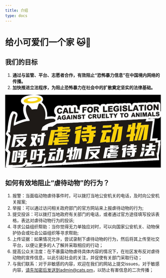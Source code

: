 ```yaml
---
title: 介绍
type: docs
---
```


# 给小可爱们一个家 🐱🐶

## 我们的目标

1. **通过与监管、平台、志愿者合作，有效阻止“恐怖暴力信息”在中国境内网络的传播。** 
2. **加快推进立法程序，为阻止恐怖暴力在社会中的扩散奠定坚实的法律基础。** 

![This is my image](/assets/IMG_7700.JPG)


## 如何有效地阻止“虐待动物”的行为？

1. 报警：当面临动物虐待事件时，可以拨打当地公安机关的电话，及时向公安机关报案;
2. 举报：可以通过访问相关政府部门的官方网站来上报虐待动物的行为;
3. 提交投诉：可以拨打当地政府有关部门的电话，或者通过官方途径填写投诉表格，表达对虐待动物行为的投诉;
4. 寻求公益组织帮助：当你觉得无力单独应对时，可以向国家公安机关、动物保护协会或社会公益组织等寻求帮助;
5. 上传证据：如果情况允许，尝试录制下虐待动物的行为，然后将其上传至社交平台，以便让更多的人了解并采取相应的行动；
6. 提高公众关注度：在不暴露动物虐待具体内容的情况下，在社区发布反对虐待动物的宣传信息，以此引起社会的关注，并促使有关部门采取行动；
7. 与我们联系：对于非敏感的内容，欢迎在我们的网站上提交issues，对于敏感内容，请先加密后发送到admin@cats.pm，以防止有害信息的二次传播；
